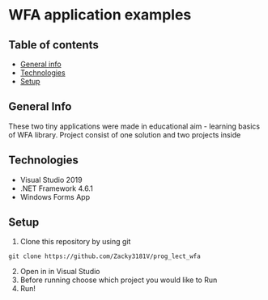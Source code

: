 # WFA application examples

## Table of contents
* [General info](#general-info)
* [Technologies](#technologies)
* [Setup](#setup)

## General Info

These two tiny applications were made in educational aim - learning basics of WFA library. Project consist of one solution and two projects inside

## Technologies

* Visual Studio 2019
* .NET Framework 4.6.1
* Windows Forms App

## Setup

1. Clone this repository by using git
```
git clone https://github.com/Zacky3181V/prog_lect_wfa
```
2. Open in in Visual Studio
3. Before running choose which project you would like to Run
4. Run! 

